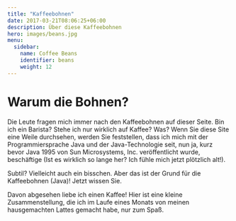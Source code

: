 ```yaml
---
title: "Kaffeebohnen"
date: 2017-03-21T08:06:25+06:00
description: Über diese Kaffeebohnen
hero: images/beans.jpg
menu:
  sidebar:
    name: Coffee Beans
    identifier: beans
    weight: 12
---
```


# Warum die Bohnen?

Die Leute fragen mich immer nach den Kaffeebohnen auf dieser Seite. Bin ich ein Barista? Stehe ich nur wirklich auf Kaffee? Was? Wenn Sie diese Site eine Weile durchsehen, werden Sie feststellen, dass ich mich mit der Programmiersprache Java und der Java-Technologie seit, nun ja, kurz bevor Java 1995 von Sun Microsystems, Inc. veröffentlicht wurde, beschäftige (Ist es wirklich so lange her? Ich fühle mich jetzt plötzlich alt!).

Subtil? Vielleicht auch ein bisschen. Aber das ist der Grund für die Kaffeebohnen (Java)! Jetzt wissen Sie.

Davon abgesehen liebe ich einen Kaffee! Hier ist eine kleine Zusammenstellung, die ich im Laufe eines Monats von meinen hausgemachten Lattes gemacht habe, nur zum Spaß.

